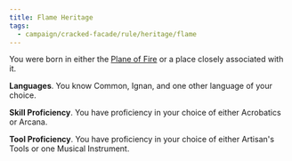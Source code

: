 ```yaml
---
title: Flame Heritage
tags:
  - campaign/cracked-facade/rule/heritage/flame
---
```


You were born in either the [Plane of Fire](../../../place/plane/inner/energy/fire.md) or a place closely associated with it.

**Languages**. You know Common, Ignan, and one other language of your choice.

**Skill Proficiency**. You have proficiency in your choice of either Acrobatics or Arcana.

**Tool Proficiency**. You have proficiency in your choice of either Artisan's Tools or one Musical Instrument.
